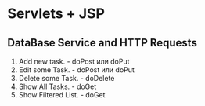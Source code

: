 # Servlets + JSP

## DataBase Service and HTTP Requests

1. Add new task. - doPost или doPut 
2. Edit some Task. - doPost или doPut
3. Delete some Task. - doDelete
4. Show All Tasks. - doGet  
5. Show Filtered List. - doGet 
